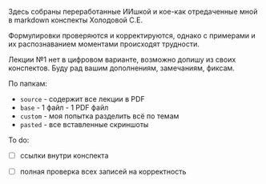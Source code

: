 Здесь собраны переработанные ИИшкой и кое-как отредаченные мной в markdown конспекты Холодовой С.Е. 

Формулировки проверяются и корректируются, однако с примерами и их распознаванием моментами происходят трудности. 

Лекции №1 нет в цифровом варианте, возможно допишу из своих конспектов.
Буду рад вашим дополнениям, замечаниям, фиксам.

По папкам:
- `source` - содержит все лекции в PDF
- `base` - 1 файл - 1 PDF файл
- `custom` - моя попытка разделить всё по темам
- `pasted` - все вставленные скриншоты

To do:
- [ ] ссылки внутри конспекта
- [ ] полная проверка всех записей на корректность

